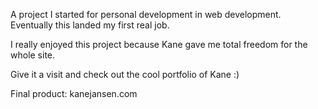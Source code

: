 A project I started for personal development in web development. Eventually this landed my first real job. 

I really enjoyed this project because Kane gave me total freedom for the whole site.

Give it a visit and check out the cool portfolio of Kane :)

Final product: kanejansen.com